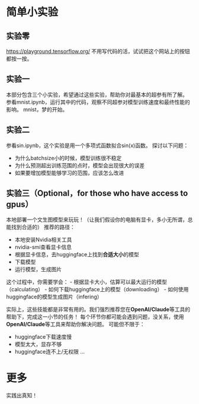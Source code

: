 # 简单小实验
## 实验零
https://playground.tensorflow.org/
不用写代码的活，试试把这个网站上的按钮都按一按。
## 实验一
本部分包含三个小实验，希望通过这些实验，帮助你对最基本的超参有所了解。
参看mnist.ipynb，运行其中的代码，观察不同超参对模型训练速度和最终性能的影响。
mnist，梦的开始。
## 实验二
参看sin.ipynb，这个实验是用一个多项式函数拟合sin(x)函数。
探讨以下问题：
- 为什么batchsize小的时候，模型训练很不稳定
- 为什么预测超出训练范围的点时，模型会出现很大的误差
- 如果要增加模型能够学习的范围，应该怎么改进
## 实验三（Optional，for those who have access to gpus）
本地部署一个文生图模型来玩玩！（让我们假设你的电脑有显卡，多小无所谓，总能找到合适的）
推荐的路径：
- 本地安装Nvidia相关工具
- nvidia-smi查看显卡信息
- 根据显卡信息，去huggingface上找到**合适大小**的模型
- 下载模型
- 运行模型，生成图片

这个过程中，你需要学会：
    - 根据显卡大小，估算可以最大运行的模型（calculating）
    - 如何下载huggingface上的模型（downloading）
    - 如何使用huggingface的模型生成图片（infering）

实际上，这些技能都是非常有用的。我们强烈推荐您在**OpenAI/Claude**等工具的帮助下，完成这一小节的任务！
每个环节你都可能会遇到问题，没关系，使用**OpenAI/Claude**等工具来帮助你解决问题。
可能但不限于：
- huggingface下载速度慢
- 模型太大，显存不够
- huggingface连不上/无权限
...
# 更多
实践出真知！